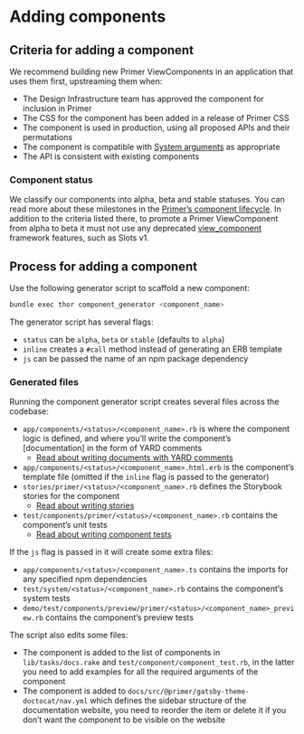 # Adding components

## Criteria for adding a component

We recommend building new Primer ViewComponents in an application that uses them first, upstreaming them when:

- The Design Infrastructure team has approved the component for inclusion in Primer
- The CSS for the component has been added in a release of Primer CSS
- The component is used in production, using all proposed APIs and their permutations
- The component is compatible with [System arguments](https://primer.style/view-components/system-arguments) as appropriate
- The API is consistent with existing components

### Component status

We classify our components into alpha, beta and stable statuses. You can read more about these milestones in the [Primer’s component lifecycle](https://primer.style/contribute/component-lifecycle). In addition to the criteria listed there, to promote a Primer ViewComponent from alpha to beta it must not use any deprecated [view_component](https://viewcomponent.org/CHANGELOG.html) framework features, such as Slots v1.

## Process for adding a component

Use the following generator script to scaffold a new component:

```bash
bundle exec thor component_generator <component_name>
```

The generator script has several flags:

- `status` can be `alpha`, `beta` or `stable` (defaults to `alpha`)
- `inline` creates a `#call` method instead of generating an ERB template
- `js` can be passed the name of an npm package dependency

### Generated files

Running the component generator script creates several files across the codebase:

- `app/components/<status>/<component_name>.rb` is where the component logic is defined, and where you’ll write the component’s [documentation] in the form of YARD comments
  - [Read about writing documents with YARD comments](./documentation.md#yard-setup)
- `app/components/<status>/<component_name>.html.erb` is the component’s template file (omitted if the `inline` flag is passed to the generator)
- `stories/primer/<status>/<component_name>.rb` defines the Storybook stories for the component
  - [Read about writing stories](./documentation.md#writing-storybook-stories)
- `test/components/primer/<status>/<component_name>.rb` contains the component’s unit tests
  - [Read about writing component tests](./component-tests.md)

If the `js` flag is passed in it will create some extra files:

- `app/components/<status>/<component_name>.ts` contains the imports for any specified npm dependencies
- `test/system/<status>/<component_name>.rb` contains the component’s system tests
- `demo/test/components/preview/primer/<status>/<component_name>_preview.rb` contains the component’s preview tests

The script also edits some files:

- The component is added to the list of components in `lib/tasks/docs.rake` and `test/component/component_test.rb`, in the latter you need to add examples for all the required arguments of the component
- The component is added to `docs/src/@primer/gatsby-theme-doctocat/nav.yml` which defines the sidebar structure of the documentation website, you need to reorder the item or delete it if you don’t want the component to be visible on the website
